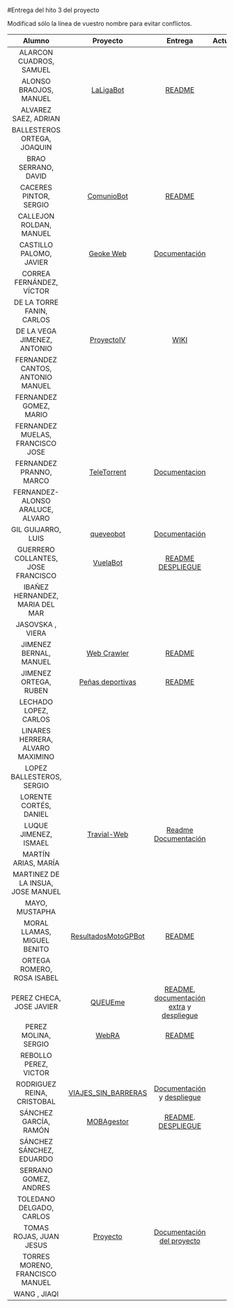 #Entrega del hito 3 del proyecto

Modificad sólo la línea de vuestro nombre para evitar conflictos.


| Alumno  | Proyecto  | Entrega  | Actualización |
|:-:|:-:|:-:|:-:|
| ALARCON CUADROS, SAMUEL | | | |
| ALONSO BRAOJOS, MANUEL |[LaLigaBot](https://github.com/manuelalonsobraojos/proyectoIV) |[README](https://github.com/manuelalonsobraojos/proyectoIV/blob/master/README.md) | |
| ALVAREZ SAEZ, ADRIAN | | | |
| BALLESTEROS ORTEGA, JOAQUIN | | | |
| BRAO SERRANO, DAVID | | | |
| CACERES PINTOR, SERGIO |[ComunioBot](https://github.com/sergiocaceres/IV) |[README](https://github.com/sergiocaceres/IV/blob/master/README.md) | |
| CALLEJON ROLDAN, MANUEL | | | |
| CASTILLO PALOMO, JAVIER | [Geoke Web](https://github.com/makelele29/Geoke-Web)| [Documentación](https://makelele29.github.io/Geoke-Web/#hito-3) | |
| CORREA FERNÁNDEZ, VÍCTOR | | | |
| DE LA TORRE FANIN, CARLOS | | | |
| DE LA VEGA JIMENEZ, ANTONIO |[ProyectoIV](https://github.com/antoniovj1/infraestructura_virtual_ugr) | [WIKI](https://github.com/antoniovj1/infraestructura_virtual_ugr/wiki/Hito-3)| |
| FERNANDEZ CANTOS, ANTONIO MANUEL | | | |
| FERNANDEZ GOMEZ, MARIO | | | |
| FERNANDEZ MUELAS, FRANCISCO JOSE | | | |
| FERNANDEZ PRANNO, MARCO | [TeleTorrent](https://github.com/MarFerPra/teletorrent) | [Documentacion](https://github.com/MarFerPra/teletorrent/blob/master/README.md) | |
| FERNANDEZ-ALONSO ARALUCE, ALVARO | | | |
| GIL GUIJARRO, LUIS | [queveobot](https://github.com/LuisGi93/proyectoIV2016-2017)| [Documentación](https://github.com/LuisGi93/proyectoIV2016-2017/blob/hito2/README.md)| |
| GUERRERO COLLANTES, JOSE FRANCISCO | [VuelaBot](https://github.com/jfranguerrero/IV) | [README](https://github.com/jfranguerrero/IV/blob/master/README.md) [DESPLIEGUE](https://telegram.me/vuelaBot) | |
| IBAÑEZ HERNANDEZ, MARIA DEL MAR | | | |
| JASOVSKA , VIERA | | | |
| JIMENEZ BERNAL, MANUEL | [Web Crawler](https://github.com/manuasir/ProyectoIV)| [README](https://github.com/manuasir/ProyectoIV/blob/master/README.md)| |
| JIMENEZ ORTEGA, RUBEN | [Peñas deportivas](https://github.com/rubenjo7/IV) | [README](https://github.com/rubenjo7/IV/blob/master/README.md) | |
| LECHADO LOPEZ, CARLOS | | | | |
| LINARES HERRERA, ALVARO MAXIMINO | | | |
| LOPEZ BALLESTEROS, SERGIO | | | |
| LORENTE CORTÉS, DANIEL | | | |
| LUQUE JIMENEZ, ISMAEL | [Travial-Web](https://travial-web.herokuapp.com) | [Readme](https://github.com/isma94/Travial-Web/) [Documentación](https://github.com/isma94/Travial-Web/blob/doc/documentacion/3_desplieguePaaS.md) | |
| MARTÍN ARIAS, MARÍA | | | |
| MARTINEZ DE LA INSUA, JOSE MANUEL | | | |
| MAYO, MUSTAPHA | | | |
| MORAL LLAMAS, MIGUEL BENITO | [ResultadosMotoGPBot](https://github.com/Miguelmoral/IV) | [README](https://github.com/Miguelmoral/IV/blob/master/README.md) | |
| ORTEGA ROMERO, ROSA ISABEL | | | |
| PEREZ CHECA, JOSE JAVIER |[QUEUEme](https://github.com/josejapch/proyectoIV1617) |[README](https://github.com/josejapch/proyectoIV1617/blob/master/README.md), [documentación extra](https://github.com/josejapch/documentacion-Proyecto-IV/blob/master/hito3.md) y [despliegue](https://queueme.herokuapp.com/)| |
| PEREZ MOLINA, SERGIO |[WebRA](https://github.com/Sergiopopoulos/IV-perezmolinasergio) |[README](https://github.com/Sergiopopoulos/IV-perezmolinasergio/blob/master/README.md) | |
| REBOLLO PEREZ, VICTOR | | | |
| RODRIGUEZ REINA, CRISTOBAL | [VIAJES_SIN_BARRERAS](https://github.com/cr13/VIAJES_SIN_BARRERAS)| [Documentación](https://cr13.github.io/VIAJES_SIN_BARRERAS/#hito-3) y [despliegue](https://viajessinbarreras.herokuapp.com/) | |
| SÁNCHEZ GARCÍA, RAMÓN | [MOBAgestor](https://github.com/Chentaco/Proyecto-IV) | [README](https://github.com/Chentaco/Proyecto-IV/blob/master/README.md). [DESPLIEGUE](https://mobagestor.herokuapp.com/match/teams/) | |
| SÁNCHEZ SÁNCHEZ, EDUARDO | | | |
| SERRANO GOMEZ, ANDRES | | | |
| TOLEDANO DELGADO, CARLOS | | | |
| TOMAS ROJAS, JUAN JESUS | [Proyecto](https://github.com/juanjetomas/ProyectoIV) | [Documentación del proyecto](https://github.com/juanjetomas/ProyectoIV/blob/master/README.md) | |
| TORRES MORENO, FRANCISCO MANUEL | | | |
| WANG , JIAQI | | | |
